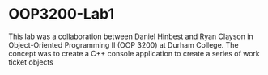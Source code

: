 # OOP3200-Lab1
This lab was a collaboration between Daniel Hinbest and Ryan Clayson in Object-Oriented Programming II (OOP 3200) at Durham College. The concept was to create a C++ console application to create a series of work ticket objects
